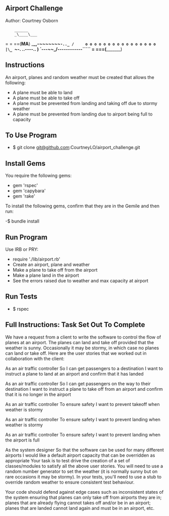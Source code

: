 Airport Challenge
-----------------

Author: Courtney Osborn

        ______
        _\____\___
=  = ==(____MA____)
          \_____\___________________,-~~~~~~~`-.._
          /     o o o o o o o o o o o o o o o o  |\_
          `~-.__       __..----..__                  )
                `---~~\___________/------------`````
                =  ===(_________)


Instructions
------------

An airport, planes and random weather must be created that allows the following:
- A plane must be able to land
- A plane must be able to take off
- A plane must be prevented from landing and taking off due to  stormy weather
- A plane must be prevented from landing due to airport being full to capacity

To Use Program
--------------
- $ git clone git@github.com:CourtneyLO/airport_challenge.git

Install Gems
------------
You require the following gems:

- gem 'rspec'
- gem 'capybara'
- gem 'rake'

To install the following gems, confirm that they are in the Gemile and then run:

-$ bundle install

Run Program
-----------

Use IRB or PRY:

- require './lib/airport.rb'
- Create an airport, plane and weather
- Make a plane to take off from the airport
- Make a plane land in the airport
- See the errors raised due to weather and max capacity at airport

Run Tests
---------

- $ rspec


Full Instructions: Task Set Out To Complete
-------------------------------------------

We have a request from a client to write the software to control the flow of planes at an airport. The planes can land and take off provided that the weather is sunny. Occasionally it may be stormy, in which case no planes can land or take off. Here are the user stories that we worked out in collaboration with the client:

As an air traffic controller
So I can get passengers to a destination
I want to instruct a plane to land at an airport and confirm that it has landed

As an air traffic controller
So I can get passengers on the way to their destination
I want to instruct a plane to take off from an airport and confirm that it is no longer in the airport

As an air traffic controller
To ensure safety
I want to prevent takeoff when weather is stormy

As an air traffic controller
To ensure safety
I want to prevent landing when weather is stormy

As an air traffic controller
To ensure safety
I want to prevent landing when the airport is full

As the system designer
So that the software can be used for many different airports
I would like a default airport capacity that can be overridden as appropriate
Your task is to test drive the creation of a set of classes/modules to satisfy all the above user stories. You will need to use a random number generator to set the weather (it is normally sunny but on rare occasions it may be stormy). In your tests, you'll need to use a stub to override random weather to ensure consistent test behaviour.

Your code should defend against edge cases such as inconsistent states of the system ensuring that planes can only take off from airports they are in; planes that are already flying cannot takes off and/or be in an airport; planes that are landed cannot land again and must be in an airport, etc.
